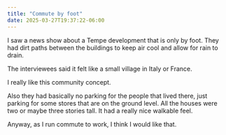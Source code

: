 ```yaml
---
title: "Commute by foot"
date: 2025-03-27T19:37:22-06:00
---
```

I saw a news show about a Tempe development that is only by foot. They had dirt paths between the buildings to keep air cool and allow for rain to drain. 

The interviewees said it felt like a small village in Italy or France. 

I really like this community concept. 

Also they had basically no parking for the people that lived there, just parking for some stores that are on the ground level. All the houses were two or maybe three stories tall. It had a really nice walkable feel. 

Anyway, as I run commute to work, I think I would like that. 
